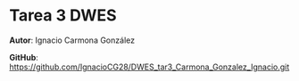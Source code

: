 # Tarea 3 DWES

**Autor**: Ignacio Carmona González

**GitHub**: https://github.com/IgnacioCG28/DWES_tar3_Carmona_Gonzalez_Ignacio.git

